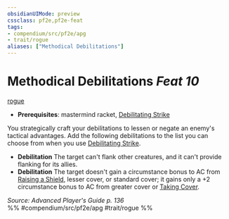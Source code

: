 ```yaml
---
obsidianUIMode: preview
cssclass: pf2e,pf2e-feat
tags:
- compendium/src/pf2e/apg
- trait/rogue
aliases: ["Methodical Debilitations"]
---
```

# Methodical Debilitations  *Feat 10*  
[rogue](Reference/Rules/Traits/rogue.md "Rogue Class Trait")  

- **Prerequisites**: mastermind racket, [Debilitating Strike](debilitating-strike.md)

You strategically craft your debilitations to lessen or negate an enemy's tactical advantages. Add the following debilitations to the list you can choose from when you use [Debilitating Strike](debilitating-strike.md).

- **Debilitation** The target can't flank other creatures, and it can't provide flanking for its allies.
- **Debilitation** The target doesn't gain a circumstance bonus to AC from [Raising a Shield](raise-a-shield.md), lesser cover, or standard cover; it gains only a +2 circumstance bonus to AC from greater cover or [Taking Cover](take-cover.md).

*Source: Advanced Player's Guide p. 136*  
%% #compendium/src/pf2e/apg #trait/rogue %%